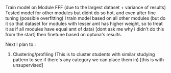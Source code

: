 
Train model on Module FFF (due to the largest dataset + variance of results)
Tested model for other modules but didnt do so hot, and even after fine tuning (possible overfitting)
I train model based on all other modules (but do it so that dataset for modules with lesser amt has higher weight, so to treat it as if all modules have equal amt of data) [dont ask me why i didn't do this  from the start]
then finetune based on optuna's results.

Next I plan to :
1) Clustering/profiling (This is to cluster students with similar studying pattern to see if there's any category we can place them in) [this is with unsupervised]